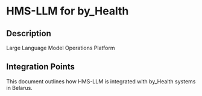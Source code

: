 # HMS-LLM for by_Health

## Description

Large Language Model Operations Platform

## Integration Points

This document outlines how HMS-LLM is integrated with by_Health systems in Belarus.
